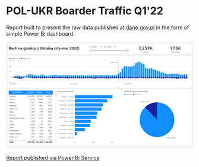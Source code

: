 # POL-UKR Boarder Traffic Q1'22

Report built to present the raw data published at [dane.gov.pl](https://dane.gov.pl/pl/dataset/2705,dane-statystyczne-dotyczace-sytuacji-na-granicy-z-Ukraina) in the form of simple Power Bi dashboard.

  ![Publish button](https://github.com/majknowak/PowerBI_portfolio/blob/main/files/media/screen%20boarder%20traffic.png?raw=true)


[Report published via Power Bi Service](https://app.powerbi.com/view?r=eyJrIjoiY2ZkMDdlNDgtNjEyZi00YzYzLWI2OWYtMTAwMTEwMzgzNGZlIiwidCI6IjY4ODkzYzdiLTg3NWEtNDI3MS05ZjlhLTQ5MGNiYWRjNTlhOCIsImMiOjl9)
